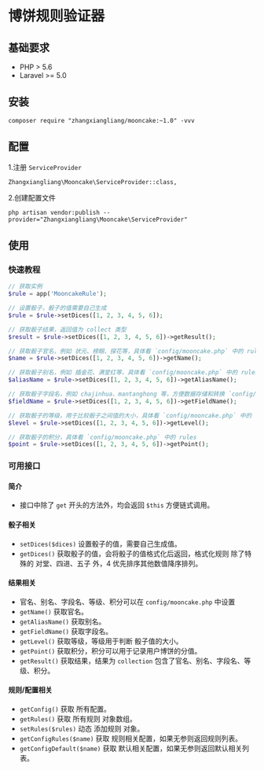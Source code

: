# 博饼规则验证器

## 基础要求
* PHP > 5.6
* Laravel >= 5.0

## 安装
```
composer require "zhangxiangliang/mooncake:~1.0" -vvv
```

## 配置

1.注册 `ServiceProvider`
```
Zhangxiangliang\Mooncake\ServiceProvider::class,
```

2.创建配置文件
```
php artisan vendor:publish --provider="Zhangxiangliang\Mooncake\ServiceProvider"
```

## 使用

### 快速教程
```php
// 获取实例
$rule = app('MooncakeRule');

// 设置骰子，骰子的值需要自己生成
$rule = $rule->setDices([1, 2, 3, 4, 5, 6]);

// 获取骰子结果，返回值为 collect 类型
$result = $rule->setDices([1, 2, 3, 4, 5, 6])->getResult();

// 获取骰子官名，例如 状元、榜眼、探花等，具体看 `config/mooncake.php` 中的 rules
$name = $rule->setDices([1, 2, 3, 4, 5, 6])->getName();

// 获取骰子别名，例如 插金花、满堂红等，具体看 `config/mooncake.php` 中的 rules
$aliasName = $rule->setDices([1, 2, 3, 4, 5, 6])->getAliasName();

// 获取骰子字段名，例如 chajinhua、mantanghong 等，方便数据存储和转换 `config/mooncake.php` 中的 rules
$fieldName = $rule->setDices([1, 2, 3, 4, 5, 6])->getFieldName();

// 获取骰子的等级，用于比较骰子之间值的大小，具体看 `config/mooncake.php` 中的 rules
$level = $rule->setDices([1, 2, 3, 4, 5, 6])->getLevel();

// 获取骰子的积分，具体看 `config/mooncake.php` 中的 rules
$point = $rule->setDices([1, 2, 3, 4, 5, 6])->getPoint();
```

### 可用接口

#### 简介
* 接口中除了 `get` 开头的方法外，均会返回 `$this` 方便链式调用。

#### 骰子相关
* `setDices($dices)` 设置骰子的值，需要自己生成值。
* `getDices()` 获取骰子的值，会将骰子的值格式化后返回，格式化规则 除了特殊的 对堂、四进、五子 外，4 优先排序其他数值降序排列。

#### 结果相关
* 官名、别名、字段名、等级、积分可以在 `config/mooncake.php` 中设置
* `getName()` 获取官名。
* `getAliasName()` 获取别名。
* `getFieldName()` 获取字段名。
* `getLevel()` 获取等级，等级用于判断 骰子值的大小。
* `getPoint()` 获取积分，积分可以用于记录用户博饼的分值。
* `getResult()` 获取结果，结果为 `collection` 包含了官名、别名、字段名、等级、积分。

#### 规则/配置相关
* `getConfig()` 获取 所有配置。
* `getRules()` 获取 所有规则 对象数组。
* `setRules($rules)` 动态 添加规则 对象。
* `getConfigRules($name)` 获取 规则相关配置，如果无参则返回规则列表。
* `getConfigDefault($name)` 获取 默认相关配置，如果无参则返回默认相关列表。

